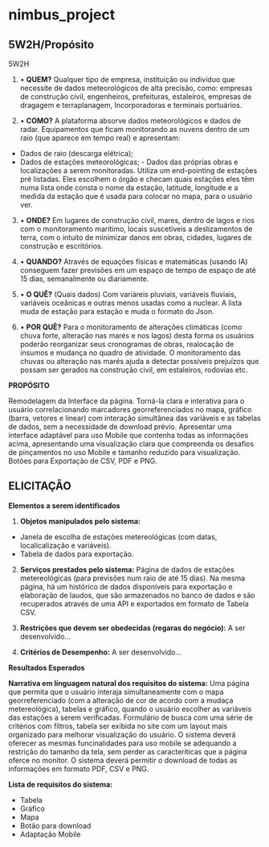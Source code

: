 # nimbus_project
5W2H/Propósito
---

5W2H

1. •	**QUEM?**
  Qualquer tipo de empresa, instituição ou indivíduo que necessite de dados meteorológicos de alta precisão, como: empresas de construção civil, engenheiros, prefeituras, estaleiros, empresas de dragagem e terraplanagem, Incorporadoras e terminais portuários.
  
2. •	**COMO?**
  A plataforma absorve dados meteorológicos e dados de radar. Equipamentos que ficam monitorando as nuvens dentro de um raio (que aparece em tempo real) e apresentam:
- Dados de raio (descarga elétrica);
- Dados de estações meteorológicas; - Dados das próprias obras e localizações a serem monitoradas. 
  Utiliza um end-pointing de estações pré listadas. Eles escolhem o órgão e checam quais estações eles têm numa lista onde consta o nome da estação, latitude, longitude e a medida da estação que é usada para colocar no mapa, para o usuário ver.
  
3. •	**ONDE?**
 Em lugares de construção civil, mares, dentro de lagos e rios com o monitoramento marítimo, locais suscetíveis a deslizamentos de terra, com o intuito de minimizar danos em obras, cidades, lugares de construção e escritórios.
 
4. •	**QUANDO?** 
Através de equações físicas e matemáticas (usando IA) conseguem fazer previsões em um espaço de tempo de espaço de até 15 dias, semanalmente ou diariamente.

5. •	**O QUÊ?** (Quais dados)
Com variáreis pluviais, variáveis fluviais, variáveis oceânicas e outras menos usadas como a nuclear. A lista muda de estação para estação e muda o formato do Json.

6. •	**POR QUÊ?** 
Para o monitoramento de alterações climáticas (como chuva forte, alteração nas marés e nos lagos) desta forma os usuários poderão reorganizar seus cronogramas de obras, realocação de insumos e mudança no quadro de atividade. O monitoramento das chuvas ou alteração nas marés ajuda a detectar possíveis prejuízos que possam ser gerados na construção civil, em estaleiros, rodovias etc.

**PROPÓSITO**

  Remodelagem da Interface da página. Torná-la clara e interativa para o usuário correlacionando marcadores georreferenciados no mapa, gráfico (barra, vetores e linear) com interação simultânea das variáveis e as tabelas de dados, sem a necessidade de download prévio.
  Apresentar uma interface adaptável para uso Mobile que contenha todas as informações acima, apresentando uma visualização clara que compreenda os desafios de pinçamentos no uso Mobile e tamanho reduzido para visualização.
Botões para Exportação de CSV, PDF e PNG.

**ELICITAÇÃO**
---

**Elementos a serem identificados**

1. **Objetos manipulados pelo sistema:**
- Janela de escolha de estações metereológicas (com datas, localicalização e variáveis).
- Tabela de dados para exportação.
2. **Serviços prestados pelo sistema:**
  Página de dados de estações metereológicas (para previsões num raio de até 15 dias). Na mesma página, há um histórico de dados disponíveis para exportação e elaboração de laudos, que são armazenados no banco de dados e são recuperados através de uma API e exportados em formato de Tabela CSV.
3. **Restrições que devem ser obedecidas (regaras do negócio):**
A ser desenvolvido...

4. **Critérios de Desempenho:**
A ser desenvolvido...


**Resultados Esperados**

**Narrativa em línguagem natural dos requisitos do sistema:**
  Uma página que permita que o usuário interaja simultaneamente com o mapa georreferenciado (com a alteração de cor de acordo com a mudaça metereológica), tabelas e gráfico, quando o usuário escolher as variáveis das estações a serem verificadas.
   Formulário de busca com uma série de critérios com filtros, tabela ser exibida no site com um layout mais organizado para melhorar visualização do usuário.
  O sistema deverá oferecer as mesmas funcinalidades para uso mobile  se adequando a restrição do tamanho da tela, sem perder as caracteríticas que a página oferce no monitor.
  O sistema deverá permitir o download de todas as informações em formato PDF, CSV e PNG.

**Lista de requisitos do sistema:**
- Tabela
- Gráfico
- Mapa
- Botão para download
- Adaptação Mobile
  



